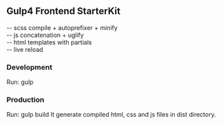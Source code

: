 ## Gulp4 Frontend StarterKit

-- scss compile + autoprefixer + minify  
-- js concatenation + uglify  
-- html templates with partials  
-- live reload  

### Development
Run: gulp

### Production

Run: gulp build
It generate compiled html, css and js files in dist directory.
